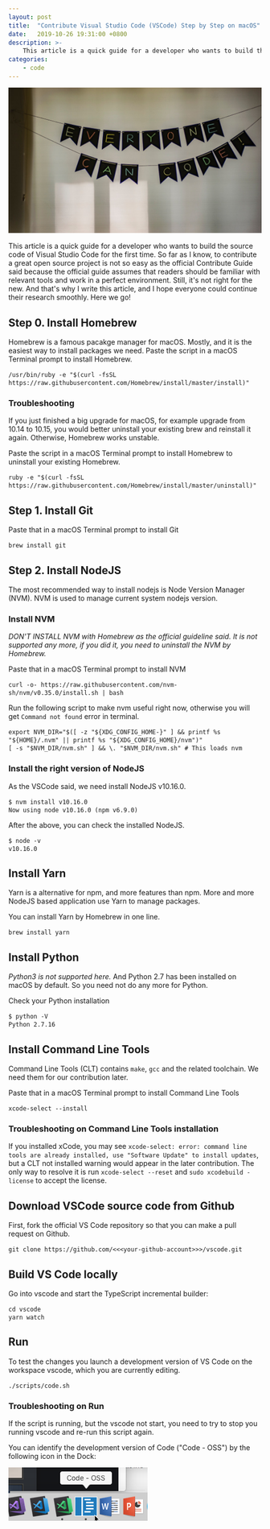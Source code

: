```yaml
---
layout: post
title:  "Contribute Visual Studio Code (VSCode) Step by Step on macOS"
date:   2019-10-26 19:31:00 +0800
description: >-
    This article is a quick guide for a developer who wants to build the source code of Visual Studio Code for the first time.
categories:
    - code
---
```


![Contribute Visual Studio Code (VSCode) Step by Step on macOS](/assets/2019-10-26-contribute-vscode-step-by-step-on-mac/banner.jpg)

This article is a quick guide for a developer who wants to build the source code of Visual Studio Code for the first time. So far as I know, to contribute a great open source project is not so easy as the official Contribute Guide said because the official guide assumes that readers should be familiar with relevant tools and work in a perfect environment. Still, it's not right for the new. And that's why I write this article, and I hope everyone could continue their research smoothly. Here we go!

## Step 0. Install Homebrew

Homebrew is a famous pacakge manager for macOS. Mostly, and it is the easiest way to install packages we need. Paste the script in a macOS Terminal prompt to install Homebrew.

```shell
/usr/bin/ruby -e "$(curl -fsSL https://raw.githubusercontent.com/Homebrew/install/master/install)"
```

### Troubleshooting

If you just finished a big upgrade for macOS, for example upgrade from 10.14 to 10.15, you would better uninstall your existing brew and reinstall it again. Otherwise, Homebrew works unstable.

Paste the script in a macOS Terminal prompt to install Homebrew to uninstall your existing Homebrew.

```shell
ruby -e "$(curl -fsSL https://raw.githubusercontent.com/Homebrew/install/master/uninstall)"
```

## Step 1. Install Git

Paste that in a macOS Terminal prompt to install Git

```shell
brew install git
```

## Step 2. Install NodeJS

The most recommended way to install nodejs is Node Version Manager (NVM). NVM is used to manage current system nodejs version.

### Install NVM

*DON'T INSTALL NVM with Homebrew as the official guideline said. It is not supported any more, if you did it, you need to uninstall the NVM by Homebrew.*

Paste that in a macOS Terminal prompt to install NVM

```shell
curl -o- https://raw.githubusercontent.com/nvm-sh/nvm/v0.35.0/install.sh | bash
```

Run the following script to make nvm useful right now, otherwise you will get `Command not found` error in terminal.

```shell
export NVM_DIR="$([ -z "${XDG_CONFIG_HOME-}" ] && printf %s "${HOME}/.nvm" || printf %s "${XDG_CONFIG_HOME}/nvm")"
[ -s "$NVM_DIR/nvm.sh" ] && \. "$NVM_DIR/nvm.sh" # This loads nvm
```

### Install the right version of NodeJS

As the VSCode said, we need install NodeJS v10.16.0.

```shell
$ nvm install v10.16.0
Now using node v10.16.0 (npm v6.9.0)
```

After the above, you can check the installed NodeJS.

```shell
$ node -v
v10.16.0
```

## Install Yarn

Yarn is a alternative for npm, and more features than npm. More and more NodeJS based application use Yarn to manage packages.

You can install Yarn by Homebrew in one line.

```shell
brew install yarn
```

## Install Python

*Python3 is not supported here.* And Python 2.7 has been installed on macOS by default. So you need not do any more for Python.

Check your Python installation

```shell
$ python -V
Python 2.7.16
```

## Install Command Line Tools

Command Line Tools (CLT) contains `make`, `gcc` and the related toolchain. We need them for our contribution later.

Paste that in a macOS Terminal prompt to install Command Line Tools

```shell
xcode-select --install
```

### Troubleshooting on Command Line Tools installation

If you installed xCode, you may see `xcode-select: error: command line tools are already installed, use "Software Update" to install updates`, but a CLT not installed warning would appear in the later contribution. The only way to resolve it is run `xcode-select --reset` and `sudo xcodebuild -license` to accept the license.

## Download VSCode source code from Github

First, fork the official VS Code repository so that you can make a pull request on Github.

```shell
git clone https://github.com/<<<your-github-account>>>/vscode.git
```

## Build VS Code locally

Go into vscode and start the TypeScript incremental builder:

```shell
cd vscode
yarn watch
```

## Run

To test the changes you launch a development version of VS Code on the workspace vscode, which you are currently editing.

```shell
./scripts/code.sh
```

### Troubleshooting on Run

If the script is running, but the vscode not start, you need to try to stop you running vscode and re-run this script again.

You can identify the development version of Code ("Code - OSS") by the following icon in the Dock:

![vscode oss](/assets/2019-10-26-contribute-vscode-step-by-step-on-mac/vscode.png)
